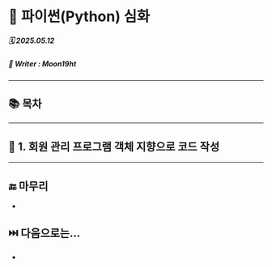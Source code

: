 # 🧩 파이썬(Python) 심화

##### 🗓️ 2025.05.12
##### 📝 Writer : Moon19ht

---

## 📚 목차


---

## 📌 1. 회원 관리 프로그램 객체 지향으로 코드 작성



---

## 🔚 마무리
- 

## ⏭️ 다음으로는...
- 
